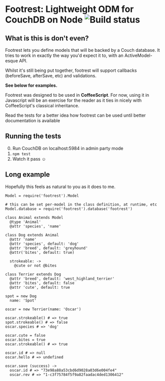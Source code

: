 Footrest: Lightweight ODM for CouchDB on Node ![Build status](https://secure.travis-ci.org/brianewing/footrest.png)
========

What is this is don't even?
---------------------------

Footrest lets you define models that will be backed by a Couch database.
It tries to work in exactly the way you'd expect it to, with an ActiveModel-esque API.

Whilst it's still being put together, footrest will support callbacks (beforeSave, afterSave, etc) and validations.

**See below for examples.**

Footrest was designed to be used in **CoffeeScript**.
For now, using it in Javascript will be an exercise for the reader as it ties in nicely with CoffeeScript's classical inheritance.

Read the tests for a better idea how footrest can be used until better documentation is available

Running the tests
------------

0. Run CouchDB on localhost:5984 in admin party mode
0. `npm test`
0. Watch it pass ☺

Long example
------------

Hopefully this feels as natural to you as it does to me.

    Model = require('footrest').Model

    # this can be set per-model in the class definition, at runtime, etc
    Model.database = require('footrest').database('footrest')

    class Animal extends Model
      @type 'Animal'
      @attr 'species', 'name'

    class Dog extends Animal
      @attr 'name'
      @attr 'species', default: 'dog'
      @attr 'breed', default: 'greyhound'
      @attr('bites', default: true)

      strokeable: ->
        @cute or not @bites

    class Terrier extends Dog
      @attr 'breed', default: 'west_highland_terrier'
      @attr 'bites', default: false
      @attr 'cute', default: true

    spot = new Dog
      name: 'Spot'

    oscar = new Terrier(name: 'Oscar')

    oscar.strokeable() # => true
    spot.strokeable() # => false
    oscar.species # => 'dog'

    oscar.cute = false
    oscar.bites = true
    oscar.strokeable() # => true

    oscar.id # => null
    oscar.hello # => undefined

    oscar.save (success) ->
      oscar.id # => "73e98a88a53cbd6d9028a03d6e004fe4"
      oscar.rev # => "1-c3f75784f5f9a82faadac4ded1306412"